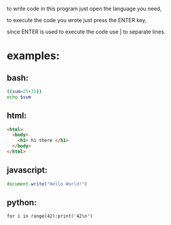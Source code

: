 to write code in this program just open the language you need,

to execute the code you wrote just press the ENTER key,

since ENTER is used to execute the code use | to separate lines.

# examples:

## bash:
```bash
((sum=25+35))
echo $sum
```

## html:
```html
<html>
  <body>
    <h1> hi there </h1>
  </body>
</html>
```

## javascript:
```js
document.write("Hello World!")
```

## python:

```python3
for i in range(42):print('42\n')
```

